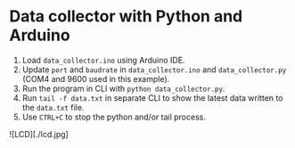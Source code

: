 # Data collector with Python and Arduino

1. Load `data_collector.ino` using Arduino IDE.
2. Update `port` and `baudrate` in `data_collector.ino` and `data_collector.py` (COM4 and 9600 used in this example).
3. Run the program in CLI with `python data_collector.py`.
4. Run `tail -f data.txt` in separate CLI to show the latest data written to the `data.txt` file.
5. Use `CTRL+C` to stop the python and/or tail process.

![LCD][./lcd.jpg]

